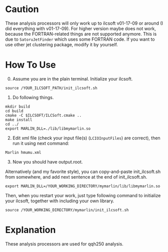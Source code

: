 # Caution
These analysis processors will only work up to ilcsoft v01-17-09 or around (I did everything with v01-17-09).
For higher version maybe does not work, because the FORTRAN-related things are not supported anymore.
This is due to `SatoruJetFinder` which uses some FORTRAN code.
If you want to use other jet clustering package, modify it by yourself.

# How To Use
0. Assume you are in the plain terminal. Initialize your ilcsoft.
```
source /YOUR_ILCSOFT_PATH/init_ilcsoft.sh
```
1. Do following things.  
```
mkdir build
cd build
cmake -C $ILCSOFT/ILCSoft.cmake ..
make install
cd ../
export MARLIN_DLL=./lib/libmymarlin.so
```  
2. Edit xml file (check your input file(s) (`LCIOInputFiles`) are correct), then run it using next command:
```
Marlin hmumu.xml
```
3. Now you should have output.root.

Alternatively (and my favorite style), you can copy-and-paste init_ilcsoft.sh from somewhere, and add next sentence at the end of init_ilcsoft.sh.  
```
export MARLIN_DLL=/YOUR_WORKING_DIRECTORY/mymarlin/lib/libmymarlin.so
```
Then, when you restart your work, just type following command to initialize your ilcsoft, together with including your own library.
```
source /YOUR_WORKING_DIRECTORY/mymarlin/init_ilcsoft.sh
```

# Explanation
These analysis processors are used for qqh250 analysis.

